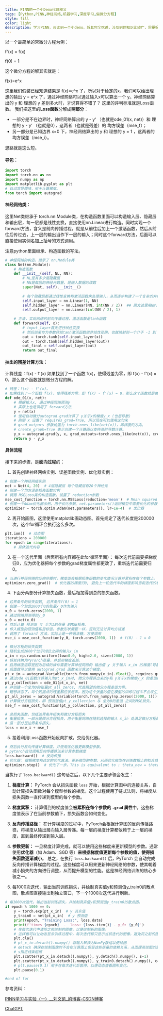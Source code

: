 ```yaml
---
title: PINN的一个小Demo代码释义
tags: [Python,PINN,神经网络,机器学习,深度学习,偏微分方程]
style: fill
color: light
description: 学习PINN，阅读到一个小demo，将其完全吃透，涉及到的知识比较广，需要好好学习一下。
---
```


以一个最简单的常微分方程为例：

f'(x) = f(x)

f(0) = 1

这个微分方程的解其实就是：

f(x)=e^x

这里我们假装已经知道结果是 f(x)=e^x 了，所以对于给定的x，我们可以给出理想的输出 y = e^x 了，通过神经网络可以通过输入x可以算出一个 y。神经网络算出的 y 和 理想的 y 差别多大时，才说算得不错了？
这里的评判标准就是Loss函数。
我们把这里的**Loss函数**分解成**两部分**：
- 一部分是不在边界时，神经网络算出的 y - y‘ （也就是ode_01(x, net)）和 理想的 y - y‘ （也就是0），这两者（也就是残差）的 均方误差（mse_f）；
- 另一部分是已知边界 x=0 下，神经网络算出的 y 和 理想的 y = 1 ，这两者的 均方误差（mse_i）。

思路就是这么短。

#### 导包：
~~~python
import torch  
import torch.nn as nn  
import numpy as np  
import matplotlib.pyplot as plt  
# 自动求导模块，用于计算梯度。
from torch import autograd  
~~~

#### 神经网络类：
这里Net类继承于 torch.nn.Module类，在构造函数里面可以构造输入层、隐藏层和输出层，每一层都是线性变换，直接使用nn.Linear进行构造。同时实现一个forward方法，含义是前向传播过程，就是从前往后加上一个激活函数，然后从前往后传过去，上一层的输出当作下一层的输入；同时这个forward方法，后面可以直接使用实例名加上括号的方式调用。

注意python里面继承、构造函数的写法。
~~~python
# 神经网络的构造，继承了 nn.Module类
class Net(nn.Module):  
    # 构造函数  
    def __init__(self, NL, NN): 
        # NL是有多少层隐藏层  
        # NN是每层的神经元数量，是输入数据的维数
        super(Net, self).__init__()  
  
        # 每个隐藏层都通过线性变换和激活函数来处理输入，从而逐步构建了一个复杂的非线性映射。  
        self.input_layer = nn.Linear(1, NN)  
        self.hidden_layer = nn.Linear(NN, int(NN / 2))  ## 原文这里用NN，我这里用的下采样，经过实验验证，“等采样”更优。更多情况有待我实验验证。  
        self.output_layer = nn.Linear(int(NN / 2), 1)  
  
    # 方法，实现网络的前向传播过程，激活函数是tanh函数  
    def forward(self, x):  
        # input_layer首先进行线性变换  
        # 然后结果作为参数传给tanh激活函数做非线性变换，也就映射到一个介于 -1 到 1 之间的值域  
        out = torch.tanh(self.input_layer(x))  
        out = torch.tanh(self.hidden_layer(out))  
        out_final = self.output_layer(out)  
        return out_final
~~~

#### 抽出的残差计算方法：
计算残差：f(x) - f'(x)
如果找到了一个函数 f(x)，使得残差为零，即 f(x) - f'(x) = 0，那么这个函数就是微分方程的解。 
~~~python
# 残差：f(x) - f'(x)。  
# 如果找到了一个函数 f(x)，使得残差为零，即 f(x) - f'(x) = 0，那么这个函数就是微分方程的解。  
def ode_01(x, net):  
    # 根据输入x, 通过神经网络预测y  
    # 实际上也是调用了 forward方法  
    y = net(x)  
    # 使用自动微分autograd.grad计算了 y关于x的梯度y_x (也是导数)  
    # 刚刚 x 设置了 requires_grad=True, 所以现在可以使用这句来  
    # grad_outputs 参数设置为 torch.ones_like(net(x))，即梯度的方向，  
    # create_graph=True 表示创建一个计算图以支持高阶导数计算。  
    y_x = autograd.grad(y, x, grad_outputs=torch.ones_like(net(x)), create_graph=True)[0]  
    return y - y_x
~~~

#### 具体流程
接下来的步骤，是**面向过程**的：
1. 首先创建神经网络实例、误差函数实例、优化器实例：
~~~python
# 创建一个神经网络实例  
net = Net(4, 20)  # 4层隐藏层 每个隐藏层有20个神经元  
# 创建一个均方误差损失函数实例  
# 调用 MSELoss类的构造函数，设置了 reduction参数  
mse_cost_function = torch.nn.MSELoss(reduction='mean')  # Mean squared error 均方误差  
# 创建一个Adam优化器示例，用于优化参数，net.parameters()返回模型中需要优化的参数，lr表示学习率  
optimizer = torch.optim.Adam(net.parameters(), lr=1e-4)  # 优化器
~~~

2. 再开始画图，这里使用matplotlib画动态图。首先规定了迭代长度是200000次，这个for循环会执行这么多次。
~~~python
plt.ion()  # 动态图  
iterations = 200000  
for epoch in range(iterations):  
	# 具体迭代内容
~~~

3. 在一个迭代里面（后面所有内容都在此for循环里面）：
每次迭代前需要把梯度归0，应为优化器把每个参数的grad梯度属性都更改了，重新迭代前需要归0。
~~~python
# 当进行神经网络的反向传播时，梯度值会根据损失函数的变化情况计算并累积在每个参数上。  
optimizer.zero_grad()  # 优化器的梯度归0, 避免上一轮迭代中的梯度影响当前迭代的参数更新。  
~~~

4. 下面分两部分计算损失函数，最后相加得到总的损失函数。

```python
# 边界条件的损失函数, 边界条件f(0) = 1  
# 创建一个包含2000个0的张量x_0作为输入  
x_0 = torch.zeros(2000, 1)  
# 通过网络预测得到y_0  
y_0 = net(x_0)  
# 然后计算 预测值 与 全为1的张量 的MSE损失。  
# 传入模型的预测值和目标值，参数形状需要一样，否则无法计算均方误差  
# 调用了 forward 方法，实际上是一种语法糖，方便调用  
mse_i = mse_cost_function(y_0, torch.ones(2000, 1))  # f(0) - 1 = 0  

# 微分方程的损失函数  
# 随机生成2000个位于0到2之间的输入x_in  
x_in = np.random.uniform(low=0.0, high=2.0, size=(2000, 1))  
# 将其转换为PyTorch张量，并启用梯度追踪。  
# 启用梯度追踪是因为后续的操作需要计算神经网络的 输出值 y 关于输入 x_in 的梯度(导数)  
# 后面就可以使用 autograd.grad 函数来计算这个梯度。  
pt_x_in = autograd.Variable(torch.from_numpy(x_in).float(), requires_grad=True)  # x 随机数  
# 通过ode_01函数计算输入为pt_x_in时, 微分方程算出来的y和 y关于x的梯度y_x 的差值(残差)  
pt_y_collection = ode_01(pt_x_in, net)  
# 并创建一个全为0的张量pt_all_zeros, 代表期望的微分方程差值为零。  
# 理想状态下，每个数据点的残差都应该是零。因为这个张量的值在模型的训练过程中不会发生变化，它也不参与梯度计算和反向传播  
pt_all_zeros = autograd.Variable(torch.from_numpy(np.zeros((2000, 1))).float(), requires_grad=False)  
# 计算微分方程损失，即 预测差值pt_y_collection 与 全为0的差值 之间的MSE损失。  
mse_f = mse_cost_function(pt_y_collection, pt_all_zeros)

# 总损失函数，包括边界条件损失和微分方程损失  
# 衡量损失，一部分是微分方程损失，用于衡量网络在随机选择的输入 x_in 处满足微分方程的程度  
# 另一部分是边界条件损失，  
loss = mse_i + mse_f  
```

5. 接着利用Loss函数开始反向扩散，交给优化器。

~~~python
# 然后执行反向传播计算梯度，并使用优化器更新模型参数。  
# pytorch自动调用反向传播算法来计算参数梯度  
loss.backward()  # 反向传播  
# 优化器: 根据梯度和选定的优化算法，更新模型的参数，从而优化模型在训练数据上的拟合效果。  
optimizer.step()  # 优化下一步。This is equivalent to : theta_new = theta_old - alpha * derivative of J w.r.t theta  
~~~

当执行了 `loss.backward()` 这句话之后，以下几个主要步骤会发生：
1. **梯度计算：** PyTorch 会从损失函数 `loss` 开始，根据计算图中的连接关系，自动计算损失函数对每个模型参数的梯度。这个过程使用了链式法则，将梯度从损失函数一直传递到模型的每个参数。
2. **梯度累积：** 计算得到的梯度值会**被累积在每个参数的 `.grad` 属性**中。这些梯度值表示了在当前参数值下，损失函数会如何变化。
3. **反向传播路径：** 在计算梯度的过程中，PyTorch会根据计算图的反向传播路径，将梯度从输出层向输入层传递。每一层的梯度计算都依赖于上一层的梯度，直到最终传递到输入层。
4. **参数更新：** 一旦梯度计算完成，就可以使用这些梯度来更新模型的参数。通常使用**优化器**（如 Adam、SGD 等）**来根据梯度值更新每个参数的值，使得损失函数逐渐减小**。
总之，在执行 `loss.backward()` 后，PyTorch 会自动完成反向传播计算梯度的过程。这些梯度可以用来更新神经网络的参数，使其朝着减小损失的方向进行调整，从而提升模型的性能。这是神经网络训练的核心步骤之一。

6. 每1000次迭代，输出当前训练损失，并绘制真实值y和预测值y_train0的散点图，散点图直接输出到独立窗口，下一个1000次迭代进行刷新。

```python 
# 每1000次迭代，输出当前训练损失，并绘制真实值y和预测值y_train0的散点图。  
if epoch % 1000 == 0:  
	y = torch.exp(pt_x_in)  # y 真实值  
	y_train0 = net(pt_x_in)  # y 预测值  
	print(epoch, "Training Loss:", loss.data)  
	print(f'times {epoch}  -  loss: {loss.item()} - y_0: {y_0}')  
	# 在每次迭代中清除之前绘制的图像，以便绘制新的图像。  
	# 这样做可以让动态显示训练过程中，每次迭代都只显示当前迭代的图像，避免将之前的图像堆叠在一起。  
	plt.cla()  
	# pt_x_in.detach().numpy() 将输入转换为NumPy数组以便绘图  
	# detach 确保在绘制图像时不会在计算图上保留这些张量的依赖关系，从而提高绘图的效率。 
	# s指定线条粗细 
	plt.scatter(pt_x_in.detach().numpy(), y.detach().numpy(), s=1)  
	plt.scatter(pt_x_in.detach().numpy(), y_train0.detach().numpy(), c='red', s=1)  
	# plt.pause(0.1) 用于在每次迭代后暂停，以便动态查看图形变化。  
	plt.pause(0.1)

#end of for
```


参考资料：

[PINN学习与实验（一）\_\_刘文凯\_的博客-CSDN博客](https://blog.csdn.net/qq_24211837/article/details/124383808)

[ChatGPT](https://chat.openai.com/)
